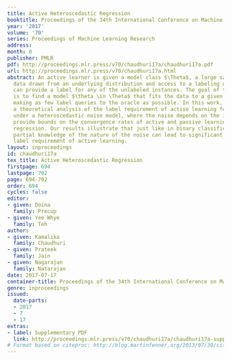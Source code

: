 ```yaml
---
title: Active Heteroscedastic Regression
booktitle: Proceedings of the 34th International Conference on Machine Learning
year: '2017'
volume: '70'
series: Proceedings of Machine Learning Research
address: 
month: 0
publisher: PMLR
pdf: http://proceedings.mlr.press/v70/chaudhuri17a/chaudhuri17a.pdf
url: http://proceedings.mlr.press/v70/chaudhuri17a.html
abstract: An active learner is given a model class $\Theta$, a large sample of unlabeled
  data drawn from an underlying distribution and access to a labeling oracle that
  can provide a label for any of the unlabeled instances. The goal of the learner
  is to find a model $\theta \in \Theta$ that fits the data to a given accuracy while
  making as few label queries to the oracle as possible. In this work, we consider
  a theoretical analysis of the label requirement of active learning for regression
  under a heteroscedastic noise model, where the noise depends on the instance. We
  provide bounds on the convergence rates of active and passive learning for heteroscedastic
  regression. Our results illustrate that just like in binary classification, some
  partial knowledge of the nature of the noise can lead to significant gains in the
  label requirement of active learning.
layout: inproceedings
id: chaudhuri17a
tex_title: Active Heteroscedastic Regression
firstpage: 694
lastpage: 702
page: 694-702
order: 694
cycles: false
editor:
- given: Doina
  family: Precup
- given: Yee Whye
  family: Teh
author:
- given: Kamalika
  family: Chaudhuri
- given: Prateek
  family: Jain
- given: Nagarajan
  family: Natarajan
date: 2017-07-17
container-title: Proceedings of the 34th International Conference on Machine Learning
genre: inproceedings
issued:
  date-parts:
  - 2017
  - 7
  - 17
extras:
- label: Supplementary PDF
  link: http://proceedings.mlr.press/v70/chaudhuri17a/chaudhuri17a-supp.pdf
# Format based on citeproc: http://blog.martinfenner.org/2013/07/30/citeproc-yaml-for-bibliographies/
---
```

